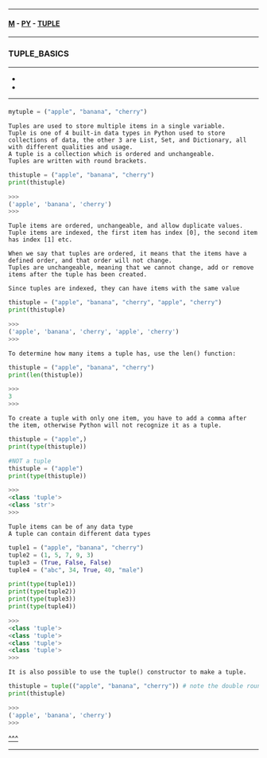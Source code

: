 
---

#### [M](https://github.com/ttltrk/TTT/blob/master/menu.md) - [PY](https://github.com/ttltrk/TTT/blob/master/PY/PY.md) - [TUPLE](https://github.com/ttltrk/TTT/blob/master/PY/ARRAYS/TUPLE/TUPLE.md)

---

### TUPLE_BASICS

---

* [](#)
* [](#)

---

####

```py
mytuple = ("apple", "banana", "cherry")
```

```
Tuples are used to store multiple items in a single variable.
Tuple is one of 4 built-in data types in Python used to store collections of data, the other 3 are List, Set, and Dictionary, all with different qualities and usage.
A tuple is a collection which is ordered and unchangeable.
Tuples are written with round brackets.
```

```py
thistuple = ("apple", "banana", "cherry")
print(thistuple)

>>>
('apple', 'banana', 'cherry')
>>>
```

```
Tuple items are ordered, unchangeable, and allow duplicate values.
Tuple items are indexed, the first item has index [0], the second item has index [1] etc.

When we say that tuples are ordered, it means that the items have a defined order, and that order will not change.
Tuples are unchangeable, meaning that we cannot change, add or remove items after the tuple has been created.
```

```
Since tuples are indexed, they can have items with the same value
```

```py
thistuple = ("apple", "banana", "cherry", "apple", "cherry")
print(thistuple)

>>>
('apple', 'banana', 'cherry', 'apple', 'cherry')
>>>
```

```
To determine how many items a tuple has, use the len() function:
```

```py
thistuple = ("apple", "banana", "cherry")
print(len(thistuple))

>>>
3
>>>
```

```
To create a tuple with only one item, you have to add a comma after the item, otherwise Python will not recognize it as a tuple.
```

```py
thistuple = ("apple",)
print(type(thistuple))

#NOT a tuple
thistuple = ("apple")
print(type(thistuple))

>>>
<class 'tuple'>
<class 'str'>
>>>
```

```
Tuple items can be of any data type
A tuple can contain different data types
```

```py
tuple1 = ("apple", "banana", "cherry")
tuple2 = (1, 5, 7, 9, 3)
tuple3 = (True, False, False)
tuple4 = ("abc", 34, True, 40, "male")

print(type(tuple1))
print(type(tuple2))
print(type(tuple3))
print(type(tuple4))

>>>
<class 'tuple'>
<class 'tuple'>
<class 'tuple'>
<class 'tuple'>
>>>
```

```
It is also possible to use the tuple() constructor to make a tuple.
```

```py
thistuple = tuple(("apple", "banana", "cherry")) # note the double round-brackets
print(thistuple)

>>>
('apple', 'banana', 'cherry')
>>>
```

[^^^](#TUPLE_BASICS)

---
